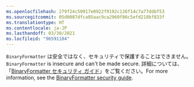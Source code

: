 ```yaml
---
ms.openlocfilehash: 279f24c50917e0922f9192c136f14c7a77ddbf53
ms.sourcegitcommit: 05d0087dfca85aac9ca2960f86c5efd218bf833f
ms.translationtype: HT
ms.contentlocale: ja-JP
ms.lasthandoff: 03/30/2021
ms.locfileid: "96591104"
---
```

<span data-ttu-id="91436-101">`BinaryFormatter` は安全ではなく、セキュリティで保護することはできません。</span><span class="sxs-lookup"><span data-stu-id="91436-101">`BinaryFormatter` is insecure and can't be made secure.</span></span> <span data-ttu-id="91436-102">詳細については、「[BinaryFormatter セキュリティ ガイド](/dotnet/standard/serialization/binaryformatter-security-guide)」をご覧ください。</span><span class="sxs-lookup"><span data-stu-id="91436-102">For more information, see the [BinaryFormatter security guide](/dotnet/standard/serialization/binaryformatter-security-guide).</span></span>
